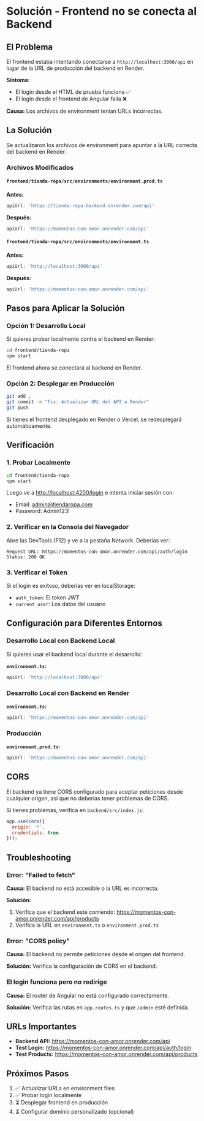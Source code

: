 # Solución - Frontend no se conecta al Backend

## El Problema

El frontend estaba intentando conectarse a `http://localhost:3000/api` en lugar de la URL de producción del backend en Render.

**Síntoma:**

- El login desde el HTML de prueba funciona ✅
- El login desde el frontend de Angular falla ❌

**Causa:**
Los archivos de environment tenían URLs incorrectas.

## La Solución

Se actualizaron los archivos de environment para apuntar a la URL correcta del backend en Render.

### Archivos Modificados

#### `frontend/tienda-ropa/src/environments/environment.prod.ts`

**Antes:**

```typescript
apiUrl: 'https://tienda-ropa-backend.onrender.com/api'
```

**Después:**

```typescript
apiUrl: 'https://momentos-con-amor.onrender.com/api'
```

#### `frontend/tienda-ropa/src/environments/environment.ts`

**Antes:**

```typescript
apiUrl: 'http://localhost:3000/api'
```

**Después:**

```typescript
apiUrl: 'https://momentos-con-amor.onrender.com/api'
```

## Pasos para Aplicar la Solución

### Opción 1: Desarrollo Local

Si quieres probar localmente contra el backend en Render:

```bash
cd frontend/tienda-ropa
npm start
```

El frontend ahora se conectará al backend en Render.

### Opción 2: Desplegar en Producción

```bash
git add .
git commit -m "Fix: Actualizar URL del API a Render"
git push
```

Si tienes el frontend desplegado en Render o Vercel, se redesplegará automáticamente.

## Verificación

### 1. Probar Localmente

```bash
cd frontend/tienda-ropa
npm start
```

Luego ve a <http://localhost:4200/login> e intenta iniciar sesión con:

- Email: <admin@tiendaropa.com>
- Password: Admin123!

### 2. Verificar en la Consola del Navegador

Abre las DevTools (F12) y ve a la pestaña Network. Deberías ver:

```
Request URL: https://momentos-con-amor.onrender.com/api/auth/login
Status: 200 OK
```

### 3. Verificar el Token

Si el login es exitoso, deberías ver en localStorage:

- `auth_token`: El token JWT
- `current_user`: Los datos del usuario

## Configuración para Diferentes Entornos

### Desarrollo Local con Backend Local

Si quieres usar el backend local durante el desarrollo:

**`environment.ts`:**

```typescript
apiUrl: 'http://localhost:3000/api'
```

### Desarrollo Local con Backend en Render

**`environment.ts`:**

```typescript
apiUrl: 'https://momentos-con-amor.onrender.com/api'
```

### Producción

**`environment.prod.ts`:**

```typescript
apiUrl: 'https://momentos-con-amor.onrender.com/api'
```

## CORS

El backend ya tiene CORS configurado para aceptar peticiones desde cualquier origen, así que no deberías tener problemas de CORS.

Si tienes problemas, verifica en `backend/src/index.js`:

```javascript
app.use(cors({
  origin: '*',
  credentials: true
}));
```

## Troubleshooting

### Error: "Failed to fetch"

**Causa:** El backend no está accesible o la URL es incorrecta.

**Solución:**

1. Verifica que el backend esté corriendo: <https://momentos-con-amor.onrender.com/api/products>
2. Verifica la URL en `environment.ts` o `environment.prod.ts`

### Error: "CORS policy"

**Causa:** El backend no permite peticiones desde el origen del frontend.

**Solución:**
Verifica la configuración de CORS en el backend.

### El login funciona pero no redirige

**Causa:** El router de Angular no está configurado correctamente.

**Solución:**
Verifica las rutas en `app.routes.ts` y que `/admin` esté definida.

## URLs Importantes

- **Backend API:** <https://momentos-con-amor.onrender.com/api>
- **Test Login:** <https://momentos-con-amor.onrender.com/api/auth/login>
- **Test Products:** <https://momentos-con-amor.onrender.com/api/products>

## Próximos Pasos

1. ✅ Actualizar URLs en environment files
2. ✅ Probar login localmente
3. ⏳ Desplegar frontend en producción
4. ⏳ Configurar dominio personalizado (opcional)
